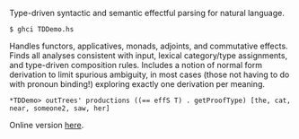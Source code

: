 Type-driven syntactic and semantic effectful parsing for natural language.

```
$ ghci TDDemo.hs
```

Handles functors, applicatives, monads, adjoints, and commutative effects.
Finds all analyses consistent with input, lexical category/type assignments,
and type-driven composition rules. Includes a notion of normal form derivation
to limit spurious ambiguity, in most cases (those not having to do with
pronoun binding!) exploring exactly one derivation per meaning.

```
*TDDemo> outTrees' productions ((== effS T) . getProofType) [the, cat, near, someone2, saw, her]
```

Online version [here](https://schar.github.io/TDParse).
